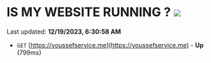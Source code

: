 # IS MY WEBSITE RUNNING ? [![](https://img.shields.io/static/v1?label=Sponsor&message=%E2%9D%A4&logo=GitHub&color=%23fe8e86)](https://github.com/sponsors/<username>)

Last updated: **12/19/2023, 6:30:58 AM**

- `GET` [https://youssefservice.me](https://youssefservice.me) - **Up** (799ms)
